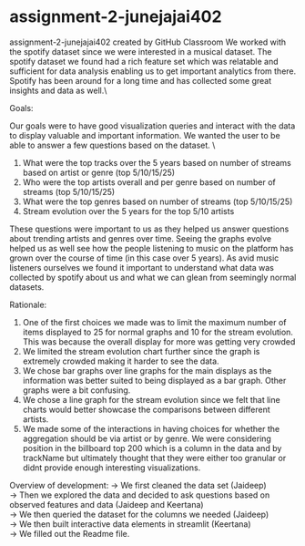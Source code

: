 # assignment-2-junejajai402
assignment-2-junejajai402 created by GitHub Classroom
We worked with the spotify dataset since we were interested in a musical dataset. The spotify dataset we found had a rich feature set which was relatable and sufficient for data analysis enabling us to get important analytics from there. Spotify has been around for a long time and has collected some great insights and data as well.\

Goals:

Our goals were to have good visualization queries and interact with the data to display valuable and important information. We wanted the user to be able to answer a few questions based on the dataset. \
1. What were the top tracks over the 5 years based on number of streams based on artist or genre (top 5/10/15/25)
2. Who were the top artists overall and per genre based on number of streams (top 5/10/15/25)
3. What were the top genres based on number of streams (top 5/10/15/25)
4. Stream evolution over the 5 years for the top 5/10 artists

These questions were important to us as they helped us answer questions about trending artists and genres over time. Seeing the graphs evolve helped us as well see how the people listening to music on the platform has grown over the course of time (in this case over 5 years). As avid music listeners ourselves we found it important to understand what data was collected by spotify about us and what we can glean from seemingly normal datasets.


Rationale: 
1. One of the first choices we made was to limit the maximum number of items displayed to 25 for normal graphs and 10 for the stream evolution. This was because the overall display for more was getting very crowded
2. We limited the stream evolution chart further since the graph is extremely crowded making it harder to see the data.
3. We chose bar graphs over line graphs for the main displays as the information was better suited to being displayed as a bar graph. Other graphs were a bit confusing.
4. We chose a line graph for the stream evolution since we felt that line charts would better showcase the comparisons between different artists.
5. We made some of the interactions in having choices for whether the aggregation should be via artist or by genre. We were considering position in the billboard top 200 which is a column in the data and by trackName but ultimately thought that they were either too granular or didnt provide enough interesting visualizations.

Overview of development:
  -> We first cleaned the data set (Jaideep) \
  -> Then we explored the data and decided to ask questions based on observed features and data (Jaideep and Keertana) \
  -> We then queried the dataset for the columns we needed (Jaideep) \
  -> We then built interactive data elements in streamlit (Keertana) \
  -> We filled out the Readme file.
